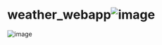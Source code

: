 # weather_webapp![image](https://user-images.githubusercontent.com/116967222/231944266-f7c3b2ff-2349-40d2-8dbf-9628d04cb615.png)
![image](https://user-images.githubusercontent.com/116967222/231944338-6ea6ec08-e7df-44eb-8e5b-e6d393023947.png)
